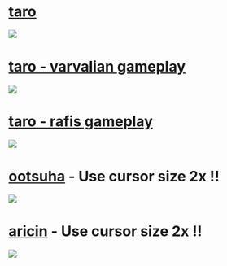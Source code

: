 # [taro](https://taro.s-ul.eu/uoZOO0vF)
![](https://cdn.discordapp.com/attachments/869530253687685170/897876566875447346/1.jpg)
# [taro - varvalian gameplay](https://taro.s-ul.eu/fyjPs4K3)
![](https://cdn.discordapp.com/attachments/869530253687685170/897876569631121488/2.jpg)
# [taro - rafis gameplay](https://taro.s-ul.eu/m30gztYn)
![](https://cdn.discordapp.com/attachments/869530253687685170/897876573766697040/3.jpg)
# [ootsuha](https://taro.s-ul.eu/4ejGKSQy) - Use cursor size 2x !!
![](https://cdn.discordapp.com/attachments/869530253687685170/897877826450112553/4.jpg)
# [aricin](https://taro.s-ul.eu/fMGhcdT9) - Use cursor size 2x !!
![](https://cdn.discordapp.com/attachments/869530253687685170/897915576347951154/screenshot167.jpg)

